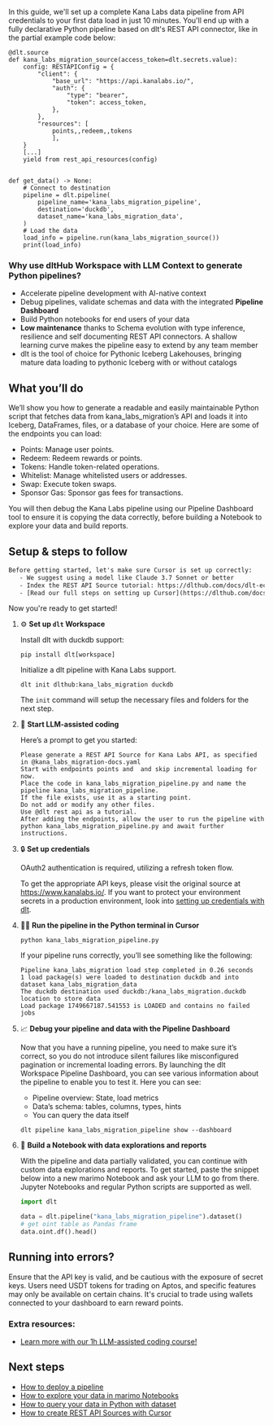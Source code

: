 In this guide, we'll set up a complete Kana Labs data pipeline from API credentials to your first data load in just 10 minutes. You'll end up with a fully declarative Python pipeline based on dlt's REST API connector, like in the partial example code below:

```python-outcome
@dlt.source
def kana_labs_migration_source(access_token=dlt.secrets.value):
    config: RESTAPIConfig = {
        "client": {
            "base_url": "https://api.kanalabs.io/",
            "auth": {
                "type": "bearer",
                "token": access_token,
            },
        },
        "resources": [
            points,,redeem,,tokens
            ],
    }
    [...]
    yield from rest_api_resources(config)


def get_data() -> None:
    # Connect to destination
    pipeline = dlt.pipeline(
        pipeline_name='kana_labs_migration_pipeline',
        destination='duckdb',
        dataset_name='kana_labs_migration_data', 
    )
    # Load the data
    load_info = pipeline.run(kana_labs_migration_source())
    print(load_info) 
```

### Why use dltHub Workspace with LLM Context to generate Python pipelines?

- Accelerate pipeline development with AI-native context
- Debug pipelines, validate schemas and data with the integrated **Pipeline Dashboard**
- Build Python notebooks for end users of your data
- **Low maintenance** thanks to Schema evolution with type inference, resilience and self documenting REST API connectors. A shallow learning curve makes the pipeline easy to extend by any team member
- dlt is the tool of choice for Pythonic Iceberg Lakehouses, bringing mature data loading to pythonic Iceberg with or without catalogs

## What you’ll do

We’ll show you how to generate a readable and easily maintainable Python script that fetches data from kana_labs_migration’s API and loads it into Iceberg, DataFrames, files, or a database of your choice. Here are some of the endpoints you can load:

- Points: Manage user points.
- Redeem: Redeem rewards or points.
- Tokens: Handle token-related operations.
- Whitelist: Manage whitelisted users or addresses.
- Swap: Execute token swaps.
- Sponsor Gas: Sponsor gas fees for transactions.

You will then debug the Kana Labs pipeline using our Pipeline Dashboard tool to ensure it is copying the data correctly, before building a Notebook to explore your data and build reports.

## Setup & steps to follow

```default
Before getting started, let's make sure Cursor is set up correctly:
   - We suggest using a model like Claude 3.7 Sonnet or better
   - Index the REST API Source tutorial: https://dlthub.com/docs/dlt-ecosystem/verified-sources/rest_api/ and add it to context as **@dlt rest api**
   - [Read our full steps on setting up Cursor](https://dlthub.com/docs/dlt-ecosystem/llm-tooling/cursor-restapi#23-configuring-cursor-with-documentation)
```

Now you're ready to get started!

1. ⚙️ **Set up `dlt` Workspace**
    
    Install dlt with duckdb support:
    ```shell
    pip install dlt[workspace]
    ```

    Initialize a dlt pipeline with Kana Labs support.
    ```shell
    dlt init dlthub:kana_labs_migration duckdb
    ```

    The `init` command will setup the necessary files and folders for the next step.
    
2. 🤠 **Start LLM-assisted coding**
    
    Here’s a prompt to get you started:
    
    ```prompt
    Please generate a REST API Source for Kana Labs API, as specified in @kana_labs_migration-docs.yaml 
    Start with endpoints points and  and skip incremental loading for now. 
    Place the code in kana_labs_migration_pipeline.py and name the pipeline kana_labs_migration_pipeline. 
    If the file exists, use it as a starting point. 
    Do not add or modify any other files. 
    Use @dlt rest api as a tutorial. 
    After adding the endpoints, allow the user to run the pipeline with python kana_labs_migration_pipeline.py and await further instructions.
    ```

    
3. 🔒 **Set up credentials** 
    
    OAuth2 authentication is required, utilizing a refresh token flow.
    
    To get the appropriate API keys, please visit the original source at https://www.kanalabs.io/.
    If you want to protect your environment secrets in a production environment, look into [setting up credentials with dlt](https://dlthub.com/docs/walkthroughs/add_credentials).
    
4. 🏃‍♀️ **Run the pipeline in the Python terminal in Cursor**
    
    ```shell
    python kana_labs_migration_pipeline.py
    ```
    
    If your pipeline runs correctly, you’ll see something like the following:
    
    ```shell
    Pipeline kana_labs_migration load step completed in 0.26 seconds
    1 load package(s) were loaded to destination duckdb and into dataset kana_labs_migration_data
    The duckdb destination used duckdb:/kana_labs_migration.duckdb location to store data
    Load package 1749667187.541553 is LOADED and contains no failed jobs
    ```
    
5. 📈 **Debug your pipeline and data with the Pipeline Dashboard**

    Now that you have a running pipeline, you need to make sure it’s correct, so you do not introduce silent failures like misconfigured pagination or incremental loading errors. By launching the dlt Workspace Pipeline Dashboard, you can see various information about the pipeline to enable you to test it. Here you can see:
    - Pipeline overview: State, load metrics
    - Data’s schema: tables, columns, types, hints
    - You can query the data itself
    
    ```shell
    dlt pipeline kana_labs_migration_pipeline show --dashboard
    ```
    
6. 🐍 **Build a Notebook with data explorations and reports**

    With the pipeline and data partially validated, you can continue with custom data explorations and reports. To get started, paste the snippet below into a new marimo Notebook and ask your LLM to go from there. Jupyter Notebooks and regular Python scripts are supported as well.

    
    ```python
    import dlt

   data = dlt.pipeline("kana_labs_migration_pipeline").dataset()
   # get oint table as Pandas frame
   data.oint.df().head()
    ```

## Running into errors?

Ensure that the API key is valid, and be cautious with the exposure of secret keys. Users need USDT tokens for trading on Aptos, and specific features may only be available on certain chains. It's crucial to trade using wallets connected to your dashboard to earn reward points.

### Extra resources:

- [Learn more with our 1h LLM-assisted coding course!](https://www.youtube.com/watch?v=GGid70rnJuM)

## Next steps

- [How to deploy a pipeline](https://dlthub.com/docs/walkthroughs/deploy-a-pipeline)
- [How to explore your data in marimo Notebooks](https://dlthub.com/docs/general-usage/dataset-access/marimo)
- [How to query your data in Python with dataset](https://dlthub.com/docs/general-usage/dataset-access/dataset)
- [How to create REST API Sources with Cursor](https://dlthub.com/docs/dlt-ecosystem/llm-tooling/cursor-restapi)